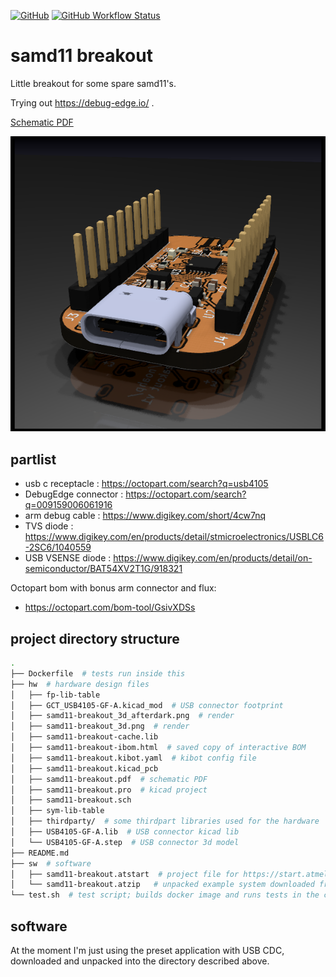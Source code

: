 [![GitHub](https://img.shields.io/badge/GitHub-noahp%2Fsamd11--breakout-8da0cb?style=for-the-badge&logo=github)](https://github.com/noahp/samd11-breakout)
[![GitHub Workflow
Status](https://img.shields.io/github/workflow/status/noahp/samd11-breakout/main-ci?style=for-the-badge)](https://github.com/noahp/samd11-breakout/actions)

# samd11 breakout

Little breakout for some spare samd11's.

Trying out https://debug-edge.io/ .

[Schematic PDF](hw/samd11-breakout.pdf)

![3d render](hw/samd11-breakout_3d_afterdark.png)

## partlist

- usb c receptacle : https://octopart.com/search?q=usb4105
- DebugEdge connector : https://octopart.com/search?q=009159006061916
- arm debug cable : https://www.digikey.com/short/4cw7nq
- TVS diode : https://www.digikey.com/en/products/detail/stmicroelectronics/USBLC6-2SC6/1040559
- USB VSENSE diode : https://www.digikey.com/en/products/detail/on-semiconductor/BAT54XV2T1G/918321

Octopart bom with bonus arm connector and flux:

- https://octopart.com/bom-tool/GsivXDSs

## project directory structure

```bash
.
├── Dockerfile  # tests run inside this
├── hw  # hardware design files
│   ├── fp-lib-table
│   ├── GCT_USB4105-GF-A.kicad_mod  # USB connector footprint
│   ├── samd11-breakout_3d_afterdark.png  # render
│   ├── samd11-breakout_3d.png  # render
│   ├── samd11-breakout-cache.lib
│   ├── samd11-breakout-ibom.html  # saved copy of interactive BOM
│   ├── samd11-breakout.kibot.yaml  # kibot config file
│   ├── samd11-breakout.kicad_pcb
│   ├── samd11-breakout.pdf  # schematic PDF
│   ├── samd11-breakout.pro  # kicad project
│   ├── samd11-breakout.sch
│   ├── sym-lib-table
│   ├── thirdparty/  # some thirdpart libraries used for the hardware
│   ├── USB4105-GF-A.lib  # USB connector kicad lib
│   └── USB4105-GF-A.step  # USB connector 3d model
├── README.md
├── sw  # software
│   ├── samd11-breakout.atstart  # project file for https://start.atmel.com/
│   └── samd11-breakout.atzip   # unpacked example system downloaded from above
└── test.sh  # test script; builds docker image and runs tests in the container
```

## software

At the moment I'm just using the preset application with USB CDC, downloaded and
unpacked into the directory described above.
